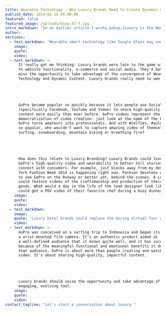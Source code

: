```yaml
---
title: Wearable Technology – Why Luxury Brands Need to Create Dynamic GoPro Content
publish_date: 2014-02-18 00:00:00
featured: false
featured_image: /uploads/blog-47-f.jpg
intro_markdown: "In an earlier article I wrote,&nbsp;[Luxury is the New Black](http://ogroup.net/luxury_branding_blog/the-new-black/), I talked about brands using the word \"black\" to denote a high-end offering. So I wasn't completely surprised to see that GoPro, the amazing video camera brand, had released a new model, \"GoPro Hero 3 Black Edition.\"​"
author:
sections:
  - text_markdown: "Wearable smart technology like Google Glass may someday be ubiquitous, but for now GoPro is dominating, and the brand seems to have reached the tipping point. (In fact, while writing this article, GoPro announced its IPO.) It's everywhere. And it's more than a camera company. It's a content platform unto itself.​"
    image:
    quote:
    video:
  - text_markdown: >-
      It really got me thinking: Luxury brands were late to the game with regard
      to website functionality, e-commerce and social media. They'd better not
      miss the opportunity to take advantage of the convergence of Wearable
      Technology and Dynamic Content. Luxury brands really need to own this one.





      GoPro became popular so quickly because it lets people use Social Media
      (specifically Facebook, YouTube and Vimeo) to share high-quality video
      content more easily than ever before. GoPro videos represent the
      democratization of video creation- just look at the name of the brand.
      GoPro turns amateurs into professionals. And with #selfies, #yolo and #fomo
      so popular, who wouldn't want to capture amazing video of themselves
      surfing, snowboarding, mountain biking or breathing fire?





      How does this relate to Luxury Branding? Luxury Brands could leverage
      GoPro's high-quality video and wearability to better tell stories and
      connect with consumers. For example, just blocks away from my desk, New
      York Fashion Week 2014 is happening right now. Fashion devotees would love
      to see GoPro on the Runway or better yet, behind-the-scenes. A Luxury brand
      could feature videos of the craftsmanship and production of their high-end
      goods. What would a day in the life of the lead designer look like? Foodies
      could get a POV video of their favorite chef during a busy dinner shift.​
    image:
    quote:
    video:
  - text_markdown:
    image:
    quote: 'Luxury hotel brands could replace the boring Virtual Tour with dynamic, branded content to show an amazing property or experience to potential guests.'
    video:
  - text_markdown: >-
      GoPro was conceived on a surfing trip to Indonesia and began its life as
      a wrist-mounted film camera. It's an authentic product aimed at
      a well-defined audience that it knows quite well, and it has succeeded
      because of the meaningful functional and emotional benefits it delivers to
      that audience. GoPro is about more than people creating and watching great
      video. It's about sharing high-quality, impactful content.





      Luxury brands should seize the opportunity and take advantage of this
      engaging, evolving tool.​
    image:
    quote:
    video:
contact_tagline: "Let's start a conversation about luxury."
---
```



